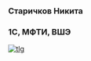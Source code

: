 ### Старичков Никита

### 1С, МФТИ, ВШЭ

[![tlg][0]](https://t.me/demist)

[0]:https://img.shields.io/badge/telegram-@demist-blue?style=for-the-badge&logo=telegram